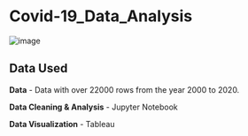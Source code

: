 # Covid-19_Data_Analysis


![image](https://public.tableau.com/app/profile/payal.bhandwalkar5619/viz/Covid-19DataAnalysis_16917674800750/Covid-19DataAnalysis)

## Data Used

**Data** - Data with over 22000 rows from the year 2000 to 2020.

**Data Cleaning & Analysis** - Jupyter Notebook

**Data Visualization** - Tableau
